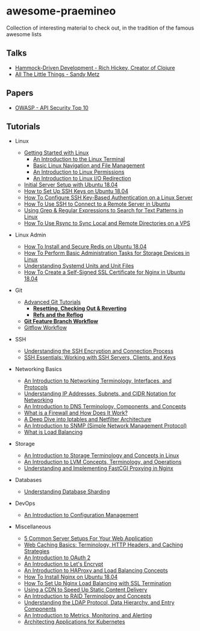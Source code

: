 # awesome-praemineo

Collection of interesting material to check out, in the tradition of the famous awesome lists

## Talks

- [Hammock-Driven Development - Rich Hickey, Creator of Clojure](https://www.youtube.com/watch?v=f84n5oFoZBc)
- [All The Little Things - Sandy Metz](https://www.youtube.com/watch?v=8bZh5LMaSmE)

## Papers

- [OWASP - API Security Top 10](https://github.com/OWASP/API-Security/blob/develop/2019/en/dist/owasp-api-security-top-10.pdf)

## Tutorials

- Linux
  - [Getting Started with Linux](https://www.digitalocean.com/community/tutorial_series/getting-started-with-linux)
    - [An Introduction to the Linux Terminal](https://www.digitalocean.com/community/tutorials/an-introduction-to-the-linux-terminal)
    - [Basic Linux Navigation and File Management](https://www.digitalocean.com/community/tutorials/basic-linux-navigation-and-file-management)
    - [An Introduction to Linux Permissions](https://www.digitalocean.com/community/tutorials/an-introduction-to-linux-permissions)
    - [An Introduction to Linux I/O Redirection](https://www.digitalocean.com/community/tutorials/an-introduction-to-linux-i-o-redirection)
  - [Initial Server Setup with Ubuntu 18.04](https://www.digitalocean.com/community/tutorials/initial-server-setup-with-ubuntu-18-04)
  - [How to Set Up SSH Keys on Ubuntu 18.04](https://www.digitalocean.com/community/tutorials/how-to-set-up-ssh-keys-on-ubuntu-1804)
  - [How To Configure SSH Key-Based Authentication on a Linux Server](https://www.digitalocean.com/community/tutorials/how-to-configure-ssh-key-based-authentication-on-a-linux-server)
  - [How To Use SSH to Connect to a Remote Server in Ubuntu](https://www.digitalocean.com/community/tutorials/how-to-use-ssh-to-connect-to-a-remote-server-in-ubuntu)
  - [Using Grep & Regular Expressions to Search for Text Patterns in Linux](https://www.digitalocean.com/community/tutorials/using-grep-regular-expressions-to-search-for-text-patterns-in-linux)
  - [How To Use Rsync to Sync Local and Remote Directories on a VPS](https://www.digitalocean.com/community/tutorials/how-to-use-rsync-to-sync-local-and-remote-directories-on-a-vps)

- Linux Admin
  - [How To Install and Secure Redis on Ubuntu 18.04](https://www.digitalocean.com/community/tutorials/how-to-install-and-secure-redis-on-ubuntu-18-04)
  - [How To Perform Basic Administration Tasks for Storage Devices in Linux](https://www.digitalocean.com/community/tutorials/how-to-perform-basic-administration-tasks-for-storage-devices-in-linux)
  - [Understanding Systemd Units and Unit Files](https://www.digitalocean.com/community/tutorials/understanding-systemd-units-and-unit-files)
  - [How To Create a Self-Signed SSL Certificate for Nginx in Ubuntu 18.04](https://www.digitalocean.com/community/tutorials/how-to-create-a-self-signed-ssl-certificate-for-nginx-in-ubuntu-18-04)

- Git
  - [Advanced Git Tutorials](https://www.atlassian.com/git/tutorials/advanced-overview)
    - **[Resetting, Checking Out & Reverting](https://www.atlassian.com/git/tutorials/resetting-checking-out-and-reverting)**
    - **[Refs and the Reflog](https://www.atlassian.com/git/tutorials/refs-and-the-reflog)**
  - **[Git Feature Branch Workflow](https://www.atlassian.com/git/tutorials/comparing-workflows/feature-branch-workflow)**
  - [Gitflow Workflow](https://www.atlassian.com/git/tutorials/comparing-workflows/gitflow-workflow)

- SSH
  - [Understanding the SSH Encryption and Connection Process](https://www.digitalocean.com/community/tutorials/understanding-the-ssh-encryption-and-connection-process)
  - [SSH Essentials: Working with SSH Servers, Clients, and Keys](https://www.digitalocean.com/community/tutorials/ssh-essentials-working-with-ssh-servers-clients-and-keys)

- Networking Basics
  - [An Introduction to Networking Terminology, Interfaces, and Protocols](https://www.digitalocean.com/community/tutorials/an-introduction-to-networking-terminology-interfaces-and-protocols)
  - [Understanding IP Addresses, Subnets, and CIDR Notation for Networking](https://www.digitalocean.com/community/tutorials/understanding-ip-addresses-subnets-and-cidr-notation-for-networking)
  - [An Introduction to DNS Terminology, Components, and Concepts](https://www.digitalocean.com/community/tutorials/an-introduction-to-dns-terminology-components-and-concepts)
  - [What is a Firewall and How Does It Work?](https://www.digitalocean.com/community/tutorials/what-is-a-firewall-and-how-does-it-work)
  - [A Deep Dive into Iptables and Netfilter Architecture](https://www.digitalocean.com/community/tutorials/a-deep-dive-into-iptables-and-netfilter-architecture)
  - [An Introduction to SNMP (Simple Network Management Protocol)](https://www.digitalocean.com/community/tutorials/an-introduction-to-snmp-simple-network-management-protocol)
  - [What is Load Balancing](https://www.digitalocean.com/community/tutorials/what-is-load-balancing)

- Storage
  - [An Introduction to Storage Terminology and Concepts in Linux](https://www.digitalocean.com/community/tutorials/an-introduction-to-storage-terminology-and-concepts-in-linux)
  - [An Introduction to LVM Concepts, Terminology, and Operations](https://www.digitalocean.com/community/tutorials/an-introduction-to-lvm-concepts-terminology-and-operations)
  - [Understanding and Implementing FastCGI Proxying in Nginx](https://www.digitalocean.com/community/tutorials/understanding-and-implementing-fastcgi-proxying-in-nginx)

- Databases
  - [Understanding Database Sharding](https://www.digitalocean.com/community/tutorials/understanding-database-sharding)

- DevOps
  - [An Introduction to Configuration Management](https://www.digitalocean.com/community/tutorials/an-introduction-to-configuration-management)

- Miscellaneous
  - [5 Common Server Setups For Your Web Application](https://www.digitalocean.com/community/tutorials/5-common-server-setups-for-your-web-application)
  - [Web Caching Basics: Terminology, HTTP Headers, and Caching Strategies](https://www.digitalocean.com/community/tutorials/web-caching-basics-terminology-http-headers-and-caching-strategies)
  - [An Introduction to OAuth 2](https://www.digitalocean.com/community/tutorials/an-introduction-to-oauth-2)
  - [An Introduction to Let's Encrypt](https://www.digitalocean.com/community/tutorials/an-introduction-to-let-s-encrypt)
  - [An Introduction to HAProxy and Load Balancing Concepts](https://www.digitalocean.com/community/tutorials/an-introduction-to-haproxy-and-load-balancing-concepts)
  - [How To Install Nginx on Ubuntu 18.04](https://www.digitalocean.com/community/tutorials/how-to-install-nginx-on-ubuntu-18-04)
  - [How To Set Up Nginx Load Balancing with SSL Termination](https://www.digitalocean.com/community/tutorials/how-to-set-up-nginx-load-balancing-with-ssl-termination)
  - [Using a CDN to Speed Up Static Content Delivery](https://www.digitalocean.com/community/tutorials/using-a-cdn-to-speed-up-static-content-delivery)
  - [An Introduction to RAID Terminology and Concepts](https://www.digitalocean.com/community/tutorials/an-introduction-to-raid-terminology-and-concepts)
  - [Understanding the LDAP Protocol, Data Hierarchy, and Entry Components](https://www.digitalocean.com/community/tutorials/understanding-the-ldap-protocol-data-hierarchy-and-entry-components)
  - [An Introduction to Metrics, Monitoring, and Alerting](https://www.digitalocean.com/community/tutorials/an-introduction-to-metrics-monitoring-and-alerting)
  - [Architecting Applications for Kubernetes](https://www.digitalocean.com/community/tutorials/architecting-applications-for-kubernetes)

